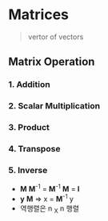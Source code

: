 # Matrices

> vertor of vectors

## Matrix Operation

### 1. Addition

### 2. Scalar Multiplication

### 3. Product

### 4. Transpose

### 5. Inverse

- **M** **M**<sup>-1</sup> = **M**<sup>-1</sup> **M** = **I**
- **y** **M** => x = **M**<sup>-1</sup> y
- 역행렬은 n <sub>X</sub> n 행렬
